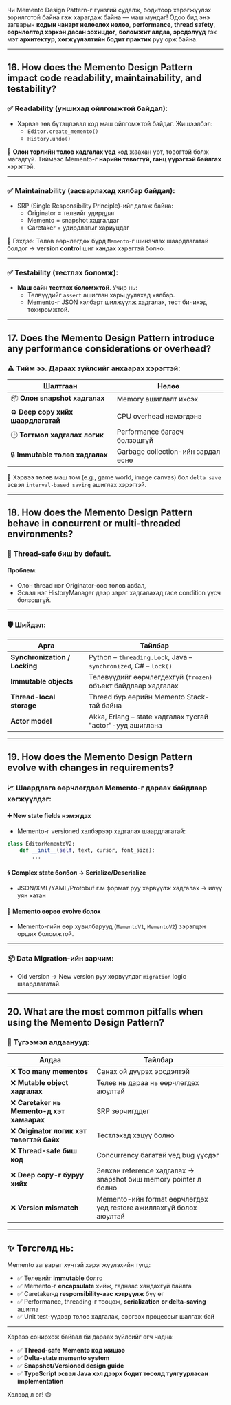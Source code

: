 Чи Memento Design Pattern-г гүнзгий судалж, бодитоор хэрэгжүүлэх зорилготой байна гэж харагдаж байна — маш мундаг! Одоо бид энэ загварын **кодын чанарт нөлөөлөх нөлөө**, **performance**, **thread safety**, **өөрчлөлтөд хэрхэн дасан зохицдог**, **боломжит алдаа, эрсдэлүүд** гэх мэт **архитектур, хөгжүүлэлтийн бодит практик** руу орж байна.

---

## 16. **How does the Memento Design Pattern impact code readability, maintainability, and testability?**

### ✅ **Readability (уншихад ойлгомжтой байдал):**
- Хэрвээ зөв бүтэцлэвэл код маш ойлгомжтой байдаг. Жишээлбэл:
  - `Editor.create_memento()`
  - `History.undo()`

🔹 **Олон төрлийн төлөв хадгалах үед** код жаахан урт, төвөгтэй болж магадгүй. Тиймээс Memento-г **нарийн төвөггүй, ганц үүрэгтэй байлгах** хэрэгтэй.

---

### ✅ **Maintainability (засварлахад хялбар байдал):**
- SRP (Single Responsibility Principle)-ийг дагаж байна:
  - Originator = төлвийг удирддаг
  - Memento = snapshot хадгалдаг
  - Caretaker = удирдлагыг хариуцдаг

🔸 Гэхдээ: Төлөв өөрчлөгдөх бүрд `Memento`-г шинэчлэх шаардлагатай болдог → **version control** шиг хандах хэрэгтэй болно.

---

### ✅ **Testability (тестлэх боломж):**
- **Маш сайн тестлэх боломжтой**. Учир нь:
  - Төлвүүдийг `assert` ашиглан харьцуулахад хялбар.
  - Мemento-г JSON хэлбэрт шилжүүлж хадгалах, тест бичихэд тохиромжтой.

---

## 17. **Does the Memento Design Pattern introduce any performance considerations or overhead?**

### ⚠️ Тийм ээ. Дараах зүйлсийг анхаарах хэрэгтэй:

| Шалтгаан | Нөлөө |
|----------|-------|
| 📦 **Олон snapshot хадгалах** | Memory ашиглалт ихсэх |
| ♻️ **Deep copy хийх шаардлагатай** | CPU overhead нэмэгдэнэ |
| 🕒 **Тогтмол хадгалах логик** | Performance багасч болзошгүй |
| 🔒 **Immutable төлөв хадгалах** | Garbage collection-ийн зардал өснө |

🔹 Хэрвээ төлөв маш том (e.g., game world, image canvas) бол `delta save` эсвэл `interval-based saving` ашиглах хэрэгтэй.

---

## 18. **How does the Memento Design Pattern behave in concurrent or multi-threaded environments?**

### 🧵 **Thread-safe биш** by default.

#### Проблем:
- Олон thread нэг Originator-оос төлөв авбал,
- Эсвэл нэг HistoryManager дээр зэрэг хадгалахад race condition үүсч болзошгүй.

---

### 🛡 Шийдэл:
| Арга | Тайлбар |
|------|---------|
| **Synchronization / Locking** | Python – `threading.Lock`, Java – `synchronized`, C# – `lock()` |
| **Immutable objects** | Төлөвүүдийг өөрчлөгдөхгүй (`frozen`) объект байдлаар хадгалах |
| **Thread-local storage** | Thread бүр өөрийн Memento Stack-тай байна |
| **Actor model** | Akka, Erlang – state хадгалах тусгай "actor"-ууд ашиглана |

---

## 19. **How does the Memento Design Pattern evolve with changes in requirements?**

### 📈 Шаардлага өөрчлөгдвөл Memento-г дараах байдлаар хөгжүүлдэг:

#### ➕ **New state fields нэмэгдэх**
- Memento-г versioned хэлбэрээр хадгалах шаардлагатай:
```python
class EditorMementoV2:
    def __init__(self, text, cursor, font_size):
        ...
```

#### 🌀 **Complex state болбол → Serialize/Deserialize**
- JSON/XML/YAML/Protobuf г.м формат руу хөрвүүлж хадгалах → илүү уян хатан

#### 🔁 **Memento өөрөө evolve болох**
- Memento-гийн өөр хувилбарууд (`MementoV1`, `MementoV2`) зэрэгцэн орших боломжтой.

---

### 📦 Data Migration-ийн зарчим:
- Old version → New version руу хөрвүүлдэг `migration` logic шаардлагатай.

---

## 20. **What are the most common pitfalls when using the Memento Design Pattern?**

### 🚨 **Түгээмэл алдаанууд:**

| Алдаа | Тайлбар |
|-------|---------|
| ❌ **Too many mementos** | Санах ой дүүрэх эрсдэлтэй |
| ❌ **Mutable object хадгалах** | Төлөв нь дараа нь өөрчлөгдөх аюултай |
| ❌ **Caretaker нь Memento-д хэт хамаарах** | SRP зөрчигддөг |
| ❌ **Originator логик хэт төвөгтэй байх** | Тестлэхэд хэцүү болно |
| ❌ **Thread-safe биш код** | Concurrency багатай үед bug үүсдэг |
| ❌ **Deep copy-г буруу хийх** | Зөвхөн reference хадгалах → snapshot биш memory pointer л болно |
| ❌ **Version mismatch** | Memento-ийн format өөрчлөгдөх үед restore ажиллахгүй болох аюултай |

---

## ✨ Төгсгөлд нь:

Memento загварыг хүчтэй хэрэгжүүлэхийн тулд:

- ✅ Төлөвийг **immutable** болго
- ✅ Memento-г **encapsulate** хийж, гаднаас хандахгүй байлга
- ✅ Caretaker-д **responsibility-аас хэтрүүлж** бүү өг
- ✅ Performance, threading-г тооцож, **serialization or delta-saving** ашигла
- ✅ Unit test-үүдээр төлөв хадгалах, сэргээх процессыг шалгаж бай

---

Хэрвээ сонирхож байвал би дараах зүйлсийг өгч чадна:
- ✅ **Thread-safe Memento код жишээ**
- ✅ **Delta-state memento system**
- ✅ **Snapshot/Versioned design guide**
- ✅ **TypeScript эсвэл Java хэл дээрх бодит төсөлд тулгуурласан implementation**

Хэлээд л өг! 😄